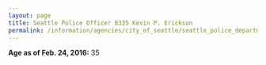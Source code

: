 ```yaml
---
layout: page
title: Seattle Police Officer 8335 Kevin P. Erickson
permalink: /information/agencies/city_of_seattle/seattle_police_department/copbook/8335/
---
```


**Age as of Feb. 24, 2016:** 35
